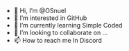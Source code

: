 - 👋 Hi, I’m @OSnuel
- 👀 I’m interested in GitHub
- 🌱 I’m currently learning Simple Coded
- 💞️ I’m looking to collaborate on ...
- 📫 How to reach me In Discord

<!---
OSnuel/OSnuel is a ✨ special ✨ repository because its `README.md` (this file) appears on your GitHub profile.
You can click the Preview link to take a look at your changes.
--->
